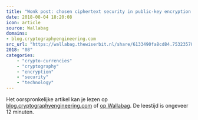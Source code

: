 ```yaml
---
title: "Wonk post: chosen ciphertext security in public-key encryption (Part 1)"
date: 2018-08-04 18:20:08
icon: article
source: Wallabag
domains:
- blog.cryptographyengineering.com
src_url: "https://wallabag.thewiserbit.nl/share/6133490fa8cd84.75323578"
2018: "08"
categories:
    - "crypto-currencies"
    - "cryptography"
    - "encryption"
    - "security"
    - "technology"
---
```

Het oorspronkelijke artikel kan je lezen op [blog.cryptographyengineering.com](https://blog.cryptographyengineering.com/2018/04/21/wonk-post-chosen-ciphertext-security-in-public-key-encryption-part-1/) of [op Wallabag](https://wallabag.thewiserbit.nl/share/6133490fa8cd84.75323578). De leestijd is ongeveer 12 minuten.